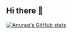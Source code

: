## Hi there 👋

[![Anurag's GitHub stats](https://github-readme-stats.vercel.app/api?username=JonasGMaia)](https://github.com/anuraghazra/github-readme-stats)
